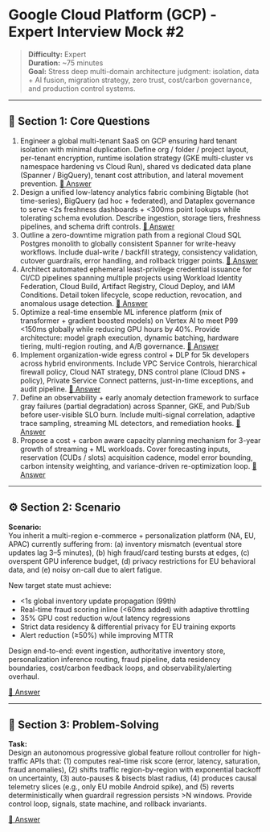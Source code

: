 # Google Cloud Platform (GCP) - Expert Interview Mock #2

> **Difficulty:** Expert  
> **Duration:** ~75 minutes  
> **Goal:** Stress deep multi-domain architecture judgment: isolation, data + AI fusion, migration strategy, zero trust, cost/carbon governance, and production control systems.

---

## 🧠 Section 1: Core Questions

1. Engineer a global multi-tenant SaaS on GCP ensuring hard tenant isolation with minimal duplication. Define org / folder / project layout, per-tenant encryption, runtime isolation strategy (GKE multi-cluster vs namespace hardening vs Cloud Run), shared vs dedicated data plane (Spanner / BigQuery), tenant cost attribution, and lateral movement prevention. [📖 Answer](mock_2_answers.md#1-engineer-a-global-multi-tenant-saas-on-gcp-ensuring-hard-tenant-isolation-with-minimal-duplication-define-org--folder--project-layout-per-tenant-encryption-runtime-isolation-strategy-gke-multi-cluster-vs-namespace-hardening-vs-cloud-run-shared-vs-dedicated-data-plane-spanner--bigquery-tenant-cost-attribution-and-lateral-movement-prevention)
2. Design a unified low-latency analytics fabric combining Bigtable (hot time-series), BigQuery (ad hoc + federated), and Dataplex governance to serve <2s freshness dashboards + <300ms point lookups while tolerating schema evolution. Describe ingestion, storage tiers, freshness pipelines, and schema drift controls. [📖 Answer](mock_2_answers.md#2-design-a-unified-low-latency-analytics-fabric-combining-bigtable-hot-time-series-bigquery-ad-hoc--federated-and-dataplex-governance-to-serve-2s-freshness-dashboards--300ms-point-lookups-while-tolerating-schema-evolution-describe-ingestion-storage-tiers-freshness-pipelines-and-schema-drift-controls)
3. Outline a zero-downtime migration path from a regional Cloud SQL Postgres monolith to globally consistent Spanner for write-heavy workflows. Include dual-write / backfill strategy, consistency validation, cutover guardrails, error handling, and rollback trigger points. [📖 Answer](mock_2_answers.md#3-outline-a-zero-downtime-migration-path-from-a-regional-cloud-sql-postgres-monolith-to-globally-consistent-spanner-for-write-heavy-workflows-include-dual-write--backfill-strategy-consistency-validation-cutover-guardrails-error-handling-and-rollback-trigger-points)
4. Architect automated ephemeral least-privilege credential issuance for CI/CD pipelines spanning multiple projects using Workload Identity Federation, Cloud Build, Artifact Registry, Cloud Deploy, and IAM Conditions. Detail token lifecycle, scope reduction, revocation, and anomalous usage detection. [📖 Answer](mock_2_answers.md#4-architect-automated-ephemeral-least-privilege-credential-issuance-for-cicd-pipelines-spanning-multiple-projects-using-workload-identity-federation-cloud-build-artifact-registry-cloud-deploy-and-iam-conditions-detail-token-lifecycle-scope-reduction-revocation-and-anomalous-usage-detection)
5. Optimize a real-time ensemble ML inference platform (mix of transformer + gradient boosted models) on Vertex AI to meet P99 <150ms globally while reducing GPU hours by 40%. Provide architecture: model graph execution, dynamic batching, hardware tiering, multi-region routing, and A/B governance. [📖 Answer](mock_2_answers.md#5-optimize-a-real-time-ensemble-ml-inference-platform-mix-of-transformer--gradient-boosted-models-on-vertex-ai-to-meet-p99-150ms-globally-while-reducing-gpu-hours-by-40-provide-architecture-model-graph-execution-dynamic-batching-hardware-tiering-multi-region-routing-and-ab-governance)
6. Implement organization-wide egress control + DLP for 5k developers across hybrid environments. Include VPC Service Controls, hierarchical firewall policy, Cloud NAT strategy, DNS control plane (Cloud DNS + policy), Private Service Connect patterns, just-in-time exceptions, and audit pipeline. [📖 Answer](mock_2_answers.md#6-implement-organization-wide-egress-control--dlp-for-5k-developers-across-hybrid-environments-include-vpc-service-controls-hierarchical-firewall-policy-cloud-nat-strategy-dns-control-plane-cloud-dns--policy-private-service-connect-patterns-just-in-time-exceptions-and-audit-pipeline)
7. Define an observability + early anomaly detection framework to surface gray failures (partial degradation) across Spanner, GKE, and Pub/Sub before user-visible SLO burn. Include multi-signal correlation, adaptive trace sampling, streaming ML detectors, and remediation hooks. [📖 Answer](mock_2_answers.md#7-define-an-observability--early-anomaly-detection-framework-to-surface-gray-failures-partial-degradation-across-spanner-gke-and-pubsub-before-user-visible-slo-burn-include-multi-signal-correlation-adaptive-trace-sampling-streaming-ml-detectors-and-remediation-hooks)
8. Propose a cost + carbon aware capacity planning mechanism for 3-year growth of streaming + ML workloads. Cover forecasting inputs, reservation (CUDs / slots) acquisition cadence, model error bounding, carbon intensity weighting, and variance-driven re-optimization loop. [📖 Answer](mock_2_answers.md#8-propose-a-cost--carbon-aware-capacity-planning-mechanism-for-3-year-growth-of-streaming--ml-workloads-cover-forecasting-inputs-reservation-cuds--slots-acquisition-cadence-model-error-bounding-carbon-intensity-weighting-and-variance-driven-re-optimization-loop)

---

## ⚙️ Section 2: Scenario

**Scenario:**  
You inherit a multi-region e-commerce + personalization platform (NA, EU, APAC) currently suffering from: (a) inventory mismatch (eventual store updates lag 3–5 minutes), (b) high fraud/card testing bursts at edges, (c) overspent GPU inference budget, (d) privacy restrictions for EU behavioral data, and (e) noisy on-call due to alert fatigue.

New target state must achieve:
- <1s global inventory update propagation (99th)  
- Real-time fraud scoring inline (<60ms added) with adaptive throttling  
- 35% GPU cost reduction w/out latency regressions  
- Strict data residency & differential privacy for EU training exports  
- Alert reduction (≥50%) while improving MTTR  

Design end-to-end: event ingestion, authoritative inventory store, personalization inference routing, fraud pipeline, data residency boundaries, cost/carbon feedback loops, and observability/alerting overhaul.

[📖 Answer](mock_2_answers.md#️-section-2-scenario---answer)

---

## 🧩 Section 3: Problem-Solving

**Task:**  
Design an autonomous progressive global feature rollout controller for high-traffic APIs that: (1) computes real-time risk score (error, latency, saturation, fraud anomalies), (2) shifts traffic region-by-region with exponential backoff on uncertainty, (3) auto-pauses & bisects blast radius, (4) produces causal telemetry slices (e.g., only EU mobile Android spike), and (5) reverts deterministically when guardrail regression persists >N windows. Provide control loop, signals, state machine, and rollback invariants.

[📖 Answer](mock_2_answers.md#-section-3-problem-solving---answer)
